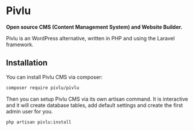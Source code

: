 # Pivlu
**Open source CMS (Content Management System) and Website Builder.** 

Pivlu is an WordPress alternative, written in PHP and using the Laravel framework.

## Installation

You can install Pivlu CMS via composer:

```bash
composer require pivlu/pivlu
```

Then you can setup Pivlu CMS via its own artisan command. It is interactive and it will create database tables, add default settings and create the first admin user for you.

```bash
php artisan pivlu:install
```
